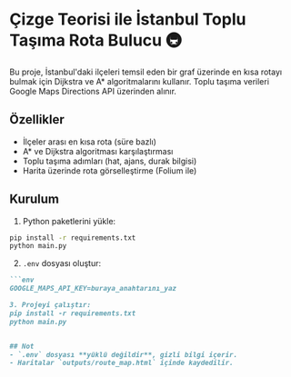 # Çizge Teorisi ile İstanbul Toplu Taşıma Rota Bulucu 🚇

Bu proje, İstanbul'daki ilçeleri temsil eden bir graf üzerinde en kısa rotayı bulmak için Dijkstra ve A* algoritmalarını kullanır. Toplu taşıma verileri Google Maps Directions API üzerinden alınır.

## Özellikler
- İlçeler arası en kısa rota (süre bazlı)
- A* ve Dijkstra algoritması karşılaştırması
- Toplu taşıma adımları (hat, ajans, durak bilgisi)
- Harita üzerinde rota görselleştirme (Folium ile)

## Kurulum
1. Python paketlerini yükle: 

```bash
pip install -r requirements.txt 
python main.py
``` 

2. `.env` dosyası oluştur:
```markdown
```env
GOOGLE_MAPS_API_KEY=buraya_anahtarını_yaz

3. Projeyi çalıştır:
pip install -r requirements.txt
python main.py


## Not
- `.env` dosyası **yüklü değildir**, gizli bilgi içerir.
- Haritalar `outputs/route_map.html` içinde kaydedilir.

